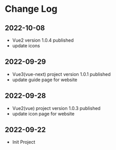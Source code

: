 # Change Log

## 2022-10-08
- Vue2 version 1.0.4 published
- update icons

## 2022-09-29
- Vue3(vue-next) project version 1.0.1 published
- update guide page for website

## 2022-09-28
- Vue2(vue) project version 1.0.3 published
- update icon page for website

## 2022-09-22
- Init Project
